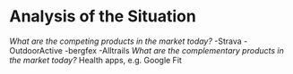 # Analysis of the Situation

*What are the competing products in the market today?*
-Strava
-OutdoorActive
-bergfex
-Alltrails
*What are the complementary products in the market today?*
Health apps, e.g. Google Fit
